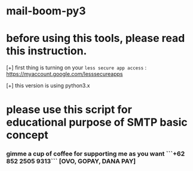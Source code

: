 # mail-boom-py3

# before using this tools, please read this instruction.

[+] first thing is turning on your ```less secure app access``` : https://myaccount.google.com/lesssecureapps

[+] this version is using python3.x

<h1> please use this script for educational purpose of SMTP basic concept </h1>

<h3> gimme a cup of coffee for supporting me as you want ```+62 852 2505 9313``` [OVO, GOPAY, DANA PAY] </h2>
